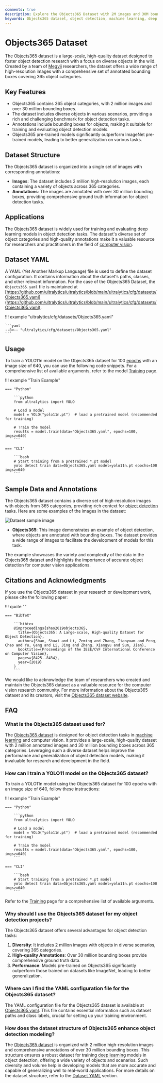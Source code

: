 ```yaml
---
comments: true
description: Explore the Objects365 Dataset with 2M images and 30M bounding boxes across 365 categories. Enhance your object detection models with diverse, high-quality data.
keywords: Objects365 dataset, object detection, machine learning, deep learning, computer vision, annotated images, bounding boxes, YOLO11, high-resolution images, dataset configuration
---
```


# Objects365 Dataset

The [Objects365](https://www.objects365.org/) dataset is a large-scale, high-quality dataset designed to foster object detection research with a focus on diverse objects in the wild. Created by a team of [Megvii](https://en.megvii.com/) researchers, the dataset offers a wide range of high-resolution images with a comprehensive set of annotated bounding boxes covering 365 object categories.

## Key Features

- Objects365 contains 365 object categories, with 2 million images and over 30 million bounding boxes.
- The dataset includes diverse objects in various scenarios, providing a rich and challenging benchmark for object detection tasks.
- Annotations include bounding boxes for objects, making it suitable for training and evaluating object detection models.
- Objects365 pre-trained models significantly outperform ImageNet pre-trained models, leading to better generalization on various tasks.

## Dataset Structure

The Objects365 dataset is organized into a single set of images with corresponding annotations:

- **Images**: The dataset includes 2 million high-resolution images, each containing a variety of objects across 365 categories.
- **Annotations**: The images are annotated with over 30 million bounding boxes, providing comprehensive ground truth information for object detection tasks.

## Applications

The Objects365 dataset is widely used for training and evaluating deep learning models in object detection tasks. The dataset's diverse set of object categories and high-quality annotations make it a valuable resource for researchers and practitioners in the field of [computer vision](https://www.ultralytics.com/glossary/computer-vision-cv).

## Dataset YAML

A YAML (Yet Another Markup Language) file is used to define the dataset configuration. It contains information about the dataset's paths, classes, and other relevant information. For the case of the Objects365 Dataset, the `Objects365.yaml` file is maintained at [https://github.com/ultralytics/ultralytics/blob/main/ultralytics/cfg/datasets/Objects365.yaml](https://github.com/ultralytics/ultralytics/blob/main/ultralytics/cfg/datasets/Objects365.yaml).

!!! example "ultralytics/cfg/datasets/Objects365.yaml"

    ```yaml
    --8<-- "ultralytics/cfg/datasets/Objects365.yaml"
    ```

## Usage

To train a YOLO11n model on the Objects365 dataset for 100 [epochs](https://www.ultralytics.com/glossary/epoch) with an image size of 640, you can use the following code snippets. For a comprehensive list of available arguments, refer to the model [Training](../../modes/train.md) page.

!!! example "Train Example"

    === "Python"

        ```python
        from ultralytics import YOLO

        # Load a model
        model = YOLO("yolo11n.pt")  # load a pretrained model (recommended for training)

        # Train the model
        results = model.train(data="Objects365.yaml", epochs=100, imgsz=640)
        ```

    === "CLI"

        ```bash
        # Start training from a pretrained *.pt model
        yolo detect train data=Objects365.yaml model=yolo11n.pt epochs=100 imgsz=640
        ```

## Sample Data and Annotations

The Objects365 dataset contains a diverse set of high-resolution images with objects from 365 categories, providing rich context for [object detection](https://www.ultralytics.com/glossary/object-detection) tasks. Here are some examples of the images in the dataset:

![Dataset sample image](https://github.com/ultralytics/docs/releases/download/0/objects365-sample-image.avif)

- **Objects365**: This image demonstrates an example of object detection, where objects are annotated with bounding boxes. The dataset provides a wide range of images to facilitate the development of models for this task.

The example showcases the variety and complexity of the data in the Objects365 dataset and highlights the importance of accurate object detection for computer vision applications.

## Citations and Acknowledgments

If you use the Objects365 dataset in your research or development work, please cite the following paper:

!!! quote ""

    === "BibTeX"

        ```bibtex
        @inproceedings{shao2019objects365,
          title={Objects365: A Large-scale, High-quality Dataset for Object Detection},
          author={Shao, Shuai and Li, Zeming and Zhang, Tianyuan and Peng, Chao and Yu, Gang and Li, Jing and Zhang, Xiangyu and Sun, Jian},
          booktitle={Proceedings of the IEEE/CVF International Conference on Computer Vision},
          pages={8425--8434},
          year={2019}
        }
        ```

We would like to acknowledge the team of researchers who created and maintain the Objects365 dataset as a valuable resource for the computer vision research community. For more information about the Objects365 dataset and its creators, visit the [Objects365 dataset website](https://www.objects365.org/).

## FAQ

### What is the Objects365 dataset used for?

The [Objects365 dataset](https://www.objects365.org/) is designed for object detection tasks in [machine learning](https://www.ultralytics.com/glossary/machine-learning-ml) and computer vision. It provides a large-scale, high-quality dataset with 2 million annotated images and 30 million bounding boxes across 365 categories. Leveraging such a diverse dataset helps improve the performance and generalization of object detection models, making it invaluable for research and development in the field.

### How can I train a YOLO11 model on the Objects365 dataset?

To train a YOLO11n model using the Objects365 dataset for 100 epochs with an image size of 640, follow these instructions:

!!! example "Train Example"

    === "Python"

        ```python
        from ultralytics import YOLO

        # Load a model
        model = YOLO("yolo11n.pt")  # load a pretrained model (recommended for training)

        # Train the model
        results = model.train(data="Objects365.yaml", epochs=100, imgsz=640)
        ```

    === "CLI"

        ```bash
        # Start training from a pretrained *.pt model
        yolo detect train data=Objects365.yaml model=yolo11n.pt epochs=100 imgsz=640
        ```

Refer to the [Training](../../modes/train.md) page for a comprehensive list of available arguments.

### Why should I use the Objects365 dataset for my object detection projects?

The Objects365 dataset offers several advantages for object detection tasks:

1. **Diversity**: It includes 2 million images with objects in diverse scenarios, covering 365 categories.
2. **High-quality Annotations**: Over 30 million bounding boxes provide comprehensive ground truth data.
3. **Performance**: Models pre-trained on Objects365 significantly outperform those trained on datasets like ImageNet, leading to better generalization.

### Where can I find the YAML configuration file for the Objects365 dataset?

The YAML configuration file for the Objects365 dataset is available at [Objects365.yaml](https://github.com/ultralytics/ultralytics/blob/main/ultralytics/cfg/datasets/Objects365.yaml). This file contains essential information such as dataset paths and class labels, crucial for setting up your training environment.

### How does the dataset structure of Objects365 enhance object detection modeling?

The [Objects365 dataset](https://www.objects365.org/) is organized with 2 million high-resolution images and comprehensive annotations of over 30 million bounding boxes. This structure ensures a robust dataset for training [deep learning](https://www.ultralytics.com/glossary/deep-learning-dl) models in object detection, offering a wide variety of objects and scenarios. Such diversity and volume help in developing models that are more accurate and capable of generalizing well to real-world applications. For more details on the dataset structure, refer to the [Dataset YAML](#dataset-yaml) section.
